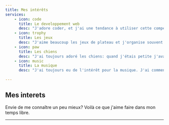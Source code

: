 ```yaml
---
title: Mes intérêts
services:
    - icon: code
      title: Le developpement web
      desc: "J'adore coder, et j'ai une tendance à utiliser cette compétence à chaque fois que j'ai quelque chose à faire qui pourrait être facilité par une petite application web vite faite."
    - icon: trophy
      title: Les jeux
      desc: "J'aime beaucoup les jeux de plateau et j'organise souvent des soirées jeux avec mes amis. Je suis particulièrement fan du jeu de cartes à collectionner Magic the Gathering, et il m'arrive aussi de jouer à des jeux vidéos."
    - icon: paw
      title: Les chiens
      desc: "J'ai toujours adoré les chiens: quand j'étais petite j'avais un terrier norfolk qui m'a beaucoup aidé dans la vie. J'ai placé les chiens au coeur de mon projet de startup, et j'en adopterai un à nouveau dès que possible."
    - icon: music
      title: La musique
      desc: "J'ai toujours eu de l'intérêt pour la musique. J'ai commencé la guitare classique à 7 ans, et j'ai un peu touché au piano et à la guitare électrique plus tard. J'écoute du metal, du rock, de la country, du traditionnel irlandais et des musiques de films."
   
---
```


## Mes interets

Envie de me connaître un peu mieux? Voilà ce que j'aime faire dans mon temps libre.

---
